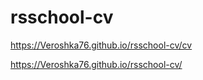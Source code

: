 # rsschool-cv
https://Veroshka76.github.io/rsschool-cv/cv


https://Veroshka76.github.io/rsschool-cv/

